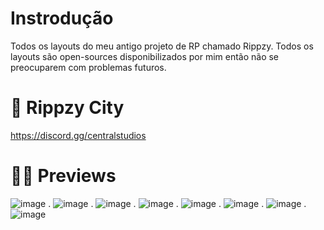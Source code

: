 # Instrodução
Todos os layouts do meu antigo projeto de RP chamado Rippzy. Todos os layouts são open-sources disponibilizados por mim então não se preocuparem com problemas futuros.

# 🔗 Rippzy City
https://discord.gg/centralstudios

# 🤳🏼 Previews
![image](https://github.com/user-attachments/assets/a9b1645e-31ca-40ec-b196-b1d7dc5d6f2c)
.
![image](https://github.com/user-attachments/assets/d6f3888a-bb0c-4121-bdbe-8df5bc7cdd36)
.
![image](https://github.com/user-attachments/assets/3f811983-e2e2-4ff8-be35-fca16aa1b0e2)
.
![image](https://github.com/user-attachments/assets/b26011bd-1754-426a-8f99-0e36d6f7f479)
.
![image](https://github.com/user-attachments/assets/80731831-eee8-4cdf-995f-5f7191777105)
.
![image](https://github.com/user-attachments/assets/180d7ee4-2063-411e-8c80-39dd3d7b338d)
.
![image](https://github.com/user-attachments/assets/e22e5729-91d8-48ff-8fae-12745f866280)
.
![image](https://github.com/user-attachments/assets/3d4421e4-c36f-4925-ad21-6e178fa489c2)
